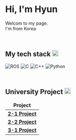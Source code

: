 # Hi, I'm Hyun

<p>Welcom to my page.<br/>I'm from Korea</p>

<br/>
<h2>My tech stack <img alt="stack-icon" src="https://upload.wikimedia.org/wikipedia/commons/b/be/Circle-icons-stack.svg" width="20"/></h2>

![ROS](https://img.shields.io/badge/ROS-blue?style=flat-square&logo=ros&logoColor=white)
![C](https://img.shields.io/badge/C-red?style=flat-square&logo=c&logoColor=white)
![C++](https://img.shields.io/badge/C++-important?style=flat-square&logo=c&logoColor=white)
![Python](https://img.shields.io/badge/Python-purple?style=flat-square&logo=python&logoColor=white)

<br/>
<h2>University Project <img alt="project-icon" src="https://upload.wikimedia.org/wikipedia/commons/thumb/8/83/Circle-icons-tools.svg/512px-Circle-icons-tools.svg.png" width="20"></h2>
<table>
  <thead align="center">
    <tr border: none;>
      <td><b>Project</b></td>
    </tr>
  </thead>
  <tbody>
    <tr>
      <td><a href="https://github.com/rubynote/DMU_2-1_Project"><b>2-1 Project</b></td>
    </tr>
    <tr>
      <td><a href="https://github.com/rubynote/DMU_2-2_Project"><b>2-2 Project</b></td>
    </tr>
    <tr>
      <td><a href="https://github.com/rubynote/DMU_3-1_Project"><b>3-1 Project</b></td>
    </tr>
  </tbody>
</table>
